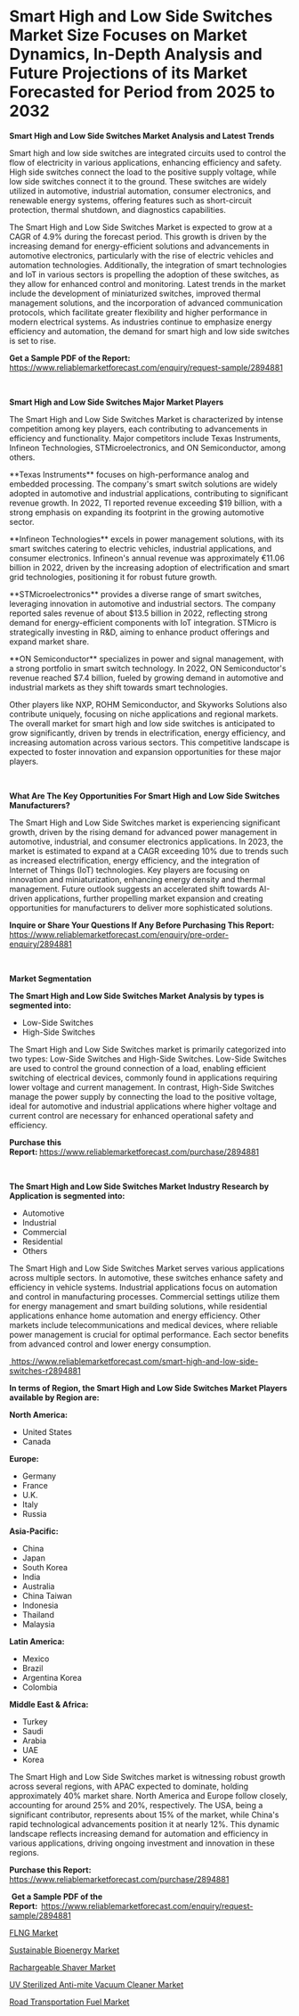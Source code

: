 <p><h1>Smart High and Low Side Switches Market Size Focuses on Market Dynamics, In-Depth Analysis and Future Projections of its Market Forecasted for Period from 2025 to 2032</h1></p><p><strong>Smart High and Low Side Switches Market Analysis and Latest Trends</strong></p>
<p><p>Smart high and low side switches are integrated circuits used to control the flow of electricity in various applications, enhancing efficiency and safety. High side switches connect the load to the positive supply voltage, while low side switches connect it to the ground. These switches are widely utilized in automotive, industrial automation, consumer electronics, and renewable energy systems, offering features such as short-circuit protection, thermal shutdown, and diagnostics capabilities.</p><p>The Smart High and Low Side Switches Market is expected to grow at a CAGR of 4.9% during the forecast period. This growth is driven by the increasing demand for energy-efficient solutions and advancements in automotive electronics, particularly with the rise of electric vehicles and automation technologies. Additionally, the integration of smart technologies and IoT in various sectors is propelling the adoption of these switches, as they allow for enhanced control and monitoring. Latest trends in the market include the development of miniaturized switches, improved thermal management solutions, and the incorporation of advanced communication protocols, which facilitate greater flexibility and higher performance in modern electrical systems. As industries continue to emphasize energy efficiency and automation, the demand for smart high and low side switches is set to rise.</p></p>
<p><strong>Get a Sample PDF of the Report:&nbsp;</strong> <a href="https://www.reliablemarketforecast.com/enquiry/request-sample/2894881?utm_campaign=2011&utm_medium=2&utm_source=Github&utm_content=ia&utm_term=15032025&utm_id=smart-high-and-low-side-switches">https://www.reliablemarketforecast.com/enquiry/request-sample/2894881</a></p>
<p>&nbsp;</p>
<p><strong>Smart High and Low Side Switches Major Market Players</strong></p>
<p><p>The Smart High and Low Side Switches Market is characterized by intense competition among key players, each contributing to advancements in efficiency and functionality. Major competitors include Texas Instruments, Infineon Technologies, STMicroelectronics, and ON Semiconductor, among others.</p><p>**Texas Instruments** focuses on high-performance analog and embedded processing. The company's smart switch solutions are widely adopted in automotive and industrial applications, contributing to significant revenue growth. In 2022, TI reported revenue exceeding $19 billion, with a strong emphasis on expanding its footprint in the growing automotive sector.</p><p>**Infineon Technologies** excels in power management solutions, with its smart switches catering to electric vehicles, industrial applications, and consumer electronics. Infineon's annual revenue was approximately €11.06 billion in 2022, driven by the increasing adoption of electrification and smart grid technologies, positioning it for robust future growth.</p><p>**STMicroelectronics** provides a diverse range of smart switches, leveraging innovation in automotive and industrial sectors. The company reported sales revenue of about $13.5 billion in 2022, reflecting strong demand for energy-efficient components with IoT integration. STMicro is strategically investing in R&D, aiming to enhance product offerings and expand market share.</p><p>**ON Semiconductor** specializes in power and signal management, with a strong portfolio in smart switch technology. In 2022, ON Semiconductor's revenue reached $7.4 billion, fueled by growing demand in automotive and industrial markets as they shift towards smart technologies.</p><p>Other players like NXP, ROHM Semiconductor, and Skyworks Solutions also contribute uniquely, focusing on niche applications and regional markets. The overall market for smart high and low side switches is anticipated to grow significantly, driven by trends in electrification, energy efficiency, and increasing automation across various sectors. This competitive landscape is expected to foster innovation and expansion opportunities for these major players.</p></p>
<p>&nbsp;</p>
<p><strong>What Are The Key Opportunities For Smart High and Low Side Switches Manufacturers?</strong></p>
<p><p>The Smart High and Low Side Switches market is experiencing significant growth, driven by the rising demand for advanced power management in automotive, industrial, and consumer electronics applications. In 2023, the market is estimated to expand at a CAGR exceeding 10% due to trends such as increased electrification, energy efficiency, and the integration of Internet of Things (IoT) technologies. Key players are focusing on innovation and miniaturization, enhancing energy density and thermal management. Future outlook suggests an accelerated shift towards AI-driven applications, further propelling market expansion and creating opportunities for manufacturers to deliver more sophisticated solutions.</p></p>
<p><strong>Inquire or Share Your Questions If Any Before Purchasing This Report:</strong> <a href="https://www.reliablemarketforecast.com/enquiry/pre-order-enquiry/2894881?utm_campaign=2011&utm_medium=2&utm_source=Github&utm_content=ia&utm_term=15032025&utm_id=smart-high-and-low-side-switches">https://www.reliablemarketforecast.com/enquiry/pre-order-enquiry/2894881</a></p>
<p>&nbsp;</p>
<p><strong>Market Segmentation</strong></p>
<p><strong>The Smart High and Low Side Switches Market Analysis by types is segmented into:</strong></p>
<p><ul><li>Low-Side Switches</li><li>High-Side Switches</li></ul></p>
<p><p>The Smart High and Low Side Switches market is primarily categorized into two types: Low-Side Switches and High-Side Switches. Low-Side Switches are used to control the ground connection of a load, enabling efficient switching of electrical devices, commonly found in applications requiring lower voltage and current management. In contrast, High-Side Switches manage the power supply by connecting the load to the positive voltage, ideal for automotive and industrial applications where higher voltage and current control are necessary for enhanced operational safety and efficiency.</p></p>
<p><strong>Purchase this Report:&nbsp;</strong><a href="https://www.reliablemarketforecast.com/purchase/2894881?utm_campaign=2011&utm_medium=2&utm_source=Github&utm_content=ia&utm_term=15032025&utm_id=smart-high-and-low-side-switches">https://www.reliablemarketforecast.com/purchase/2894881</a></p>
<p>&nbsp;</p>
<p><strong>The Smart High and Low Side Switches Market Industry Research by Application is segmented into:</strong></p>
<p><ul><li>Automotive</li><li>Industrial</li><li>Commercial</li><li>Residential</li><li>Others</li></ul></p>
<p><p>The Smart High and Low Side Switches Market serves various applications across multiple sectors. In automotive, these switches enhance safety and efficiency in vehicle systems. Industrial applications focus on automation and control in manufacturing processes. Commercial settings utilize them for energy management and smart building solutions, while residential applications enhance home automation and energy efficiency. Other markets include telecommunications and medical devices, where reliable power management is crucial for optimal performance. Each sector benefits from advanced control and lower energy consumption.</p></p>
<p><a href="https://www.reliablemarketforecast.com/smart-high-and-low-side-switches-r2894881?utm_campaign=2011&utm_medium=2&utm_source=Github&utm_content=ia&utm_term=15032025&utm_id=smart-high-and-low-side-switches">&nbsp;https://www.reliablemarketforecast.com/smart-high-and-low-side-switches-r2894881</a></p>
<p><strong>In terms of Region, the Smart High and Low Side Switches Market Players available by Region are:</strong></p>
<p>
    <p> <strong> North America: </strong>
        <ul>
            <li>United States</li>
            <li>Canada</li>
        </ul>
        </p> 
    <p> <strong> Europe: </strong>
        <ul>
            <li>Germany</li>
            <li>France</li>
            <li>U.K.</li>
            <li>Italy</li>
            <li>Russia</li>
        </ul>
        </p> 
    <p> <strong> Asia-Pacific: </strong>
        <ul>
            <li>China</li>
            <li>Japan</li>
            <li>South Korea</li>
            <li>India</li>
            <li>Australia</li>
            <li>China Taiwan</li>
            <li>Indonesia</li>
            <li>Thailand</li>
            <li>Malaysia</li>
        </ul>
        </p> 
    <p> <strong> Latin America: </strong>
        <ul>
            <li>Mexico</li>
            <li>Brazil</li>
            <li>Argentina Korea</li>
            <li>Colombia</li>
        </ul>
        </p> 
    <p> <strong> Middle East & Africa: </strong>
        <ul>
            <li>Turkey</li>
            <li>Saudi</li>
            <li>Arabia</li>
            <li>UAE</li>
            <li>Korea</li>
        </ul>
    </p>
    </p>
<p><p>The Smart High and Low Side Switches market is witnessing robust growth across several regions, with APAC expected to dominate, holding approximately 40% market share. North America and Europe follow closely, accounting for around 25% and 20%, respectively. The USA, being a significant contributor, represents about 15% of the market, while China's rapid technological advancements position it at nearly 12%. This dynamic landscape reflects increasing demand for automation and efficiency in various applications, driving ongoing investment and innovation in these regions.</p></p>
<p><strong>Purchase this Report: </strong><a href="https://www.reliablemarketforecast.com/purchase/2894881?utm_campaign=2011&utm_medium=2&utm_source=Github&utm_content=ia&utm_term=15032025&utm_id=smart-high-and-low-side-switches">https://www.reliablemarketforecast.com/purchase/2894881</a></p>
<p>&nbsp;<strong>Get a Sample PDF of the Report:&nbsp;&nbsp;</strong><a href="https://www.reliablemarketforecast.com/enquiry/request-sample/2894881?utm_campaign=2011&utm_medium=2&utm_source=Github&utm_content=ia&utm_term=15032025&utm_id=smart-high-and-low-side-switches">https://www.reliablemarketforecast.com/enquiry/request-sample/2894881</a></p>
<p><strong></strong></p>
<p><p><a href="https://www.linkedin.com/pulse/revenue-analysis-flng-market-projected-10-cagr-from-diome?utm_campaign=2011&utm_medium=2&utm_source=Github&utm_content=ia&utm_term=15032025&utm_id=smart-high-and-low-side-switches">FLNG Market</a></p><p><a href="https://www.linkedin.com/pulse/thorough-overview-sustainable-bioenergy-market-including-t26le?utm_campaign=2011&utm_medium=2&utm_source=Github&utm_content=ia&utm_term=15032025&utm_id=smart-high-and-low-side-switches">Sustainable Bioenergy Market</a></p><p><a href="https://github.com/rubiogruis0p/Market-Research-Report-List-1/blob/main/rachargeable-shaver-market.md?utm_campaign=2011&utm_medium=2&utm_source=Github&utm_content=ia&utm_term=15032025&utm_id=smart-high-and-low-side-switches">Rachargeable Shaver Market</a></p><p><a href="https://github.com/jemmysolin5k/Market-Research-Report-List-1/blob/main/uv-sterilized-anti-mite-vacuum-cleaner-market.md?utm_campaign=2011&utm_medium=2&utm_source=Github&utm_content=ia&utm_term=15032025&utm_id=smart-high-and-low-side-switches">UV Sterilized Anti-mite Vacuum Cleaner Market</a></p><p><a href="https://www.linkedin.com/pulse/whats-next-road-transportation-fuel-market-look-94-xu6ee?utm_campaign=2011&utm_medium=2&utm_source=Github&utm_content=ia&utm_term=15032025&utm_id=smart-high-and-low-side-switches">Road Transportation Fuel Market</a></p></p>